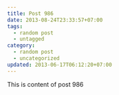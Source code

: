```yaml
---
title: Post 986
date: 2013-08-24T23:33:57+07:00
tags:
  - random post
  - untagged
category:
  - random post
  - uncategorized
updated: 2013-06-17T06:12:20+07:00
---
```

This is content of post 986